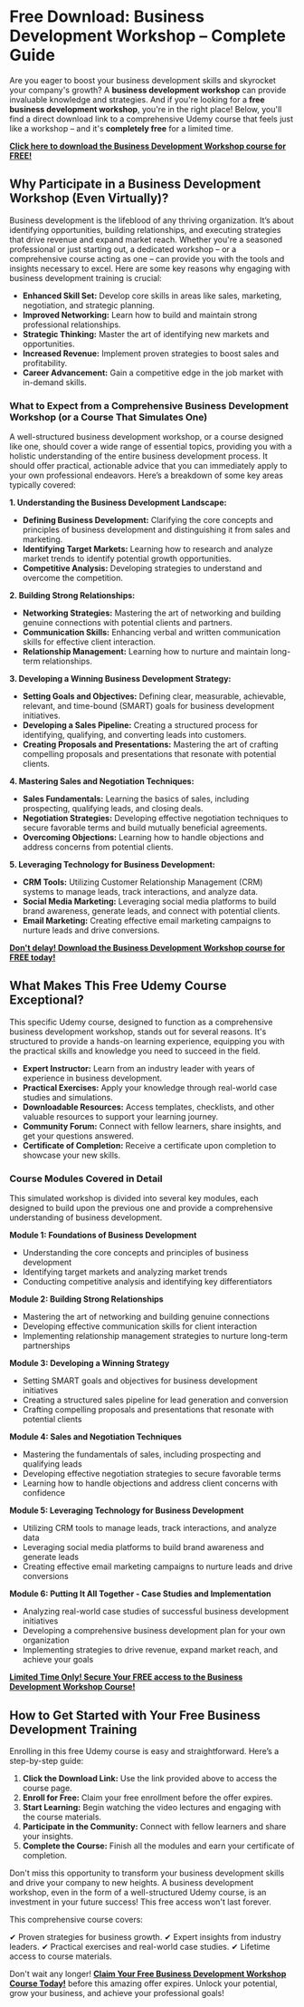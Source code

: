 # Free Download: Business Development Workshop – Complete Guide

Are you eager to boost your business development skills and skyrocket your company's growth? A **business development workshop** can provide invaluable knowledge and strategies. And if you're looking for a **free business development workshop**, you're in the right place!  Below, you'll find a direct download link to a comprehensive Udemy course that feels just like a workshop – and it's **completely free** for a limited time.

[**Click here to download the Business Development Workshop course for FREE!**](https://udemywork.com/business-development-workshop)

## Why Participate in a Business Development Workshop (Even Virtually)?

Business development is the lifeblood of any thriving organization. It’s about identifying opportunities, building relationships, and executing strategies that drive revenue and expand market reach. Whether you're a seasoned professional or just starting out, a dedicated workshop – or a comprehensive course acting as one – can provide you with the tools and insights necessary to excel. Here are some key reasons why engaging with business development training is crucial:

*   **Enhanced Skill Set:** Develop core skills in areas like sales, marketing, negotiation, and strategic planning.
*   **Improved Networking:** Learn how to build and maintain strong professional relationships.
*   **Strategic Thinking:** Master the art of identifying new markets and opportunities.
*   **Increased Revenue:** Implement proven strategies to boost sales and profitability.
*   **Career Advancement:** Gain a competitive edge in the job market with in-demand skills.

### What to Expect from a Comprehensive Business Development Workshop (or a Course That Simulates One)

A well-structured business development workshop, or a course designed like one, should cover a wide range of essential topics, providing you with a holistic understanding of the entire business development process.  It should offer practical, actionable advice that you can immediately apply to your own professional endeavors.  Here’s a breakdown of some key areas typically covered:

**1. Understanding the Business Development Landscape:**

*   **Defining Business Development:** Clarifying the core concepts and principles of business development and distinguishing it from sales and marketing.
*   **Identifying Target Markets:** Learning how to research and analyze market trends to identify potential growth opportunities.
*   **Competitive Analysis:**  Developing strategies to understand and overcome the competition.

**2. Building Strong Relationships:**

*   **Networking Strategies:** Mastering the art of networking and building genuine connections with potential clients and partners.
*   **Communication Skills:** Enhancing verbal and written communication skills for effective client interaction.
*   **Relationship Management:**  Learning how to nurture and maintain long-term relationships.

**3. Developing a Winning Business Development Strategy:**

*   **Setting Goals and Objectives:** Defining clear, measurable, achievable, relevant, and time-bound (SMART) goals for business development initiatives.
*   **Developing a Sales Pipeline:**  Creating a structured process for identifying, qualifying, and converting leads into customers.
*   **Creating Proposals and Presentations:**  Mastering the art of crafting compelling proposals and presentations that resonate with potential clients.

**4. Mastering Sales and Negotiation Techniques:**

*   **Sales Fundamentals:** Learning the basics of sales, including prospecting, qualifying leads, and closing deals.
*   **Negotiation Strategies:**  Developing effective negotiation techniques to secure favorable terms and build mutually beneficial agreements.
*   **Overcoming Objections:**  Learning how to handle objections and address concerns from potential clients.

**5. Leveraging Technology for Business Development:**

*   **CRM Tools:** Utilizing Customer Relationship Management (CRM) systems to manage leads, track interactions, and analyze data.
*   **Social Media Marketing:**  Leveraging social media platforms to build brand awareness, generate leads, and connect with potential clients.
*   **Email Marketing:**  Creating effective email marketing campaigns to nurture leads and drive conversions.

[**Don't delay! Download the Business Development Workshop course for FREE today!**](https://udemywork.com/business-development-workshop)

## What Makes This Free Udemy Course Exceptional?

This specific Udemy course, designed to function as a comprehensive business development workshop, stands out for several reasons. It's structured to provide a hands-on learning experience, equipping you with the practical skills and knowledge you need to succeed in the field.

*   **Expert Instructor:** Learn from an industry leader with years of experience in business development.
*   **Practical Exercises:**  Apply your knowledge through real-world case studies and simulations.
*   **Downloadable Resources:**  Access templates, checklists, and other valuable resources to support your learning journey.
*   **Community Forum:**  Connect with fellow learners, share insights, and get your questions answered.
*   **Certificate of Completion:**  Receive a certificate upon completion to showcase your new skills.

### Course Modules Covered in Detail

This simulated workshop is divided into several key modules, each designed to build upon the previous one and provide a comprehensive understanding of business development.

**Module 1: Foundations of Business Development**

*   Understanding the core concepts and principles of business development
*   Identifying target markets and analyzing market trends
*   Conducting competitive analysis and identifying key differentiators

**Module 2: Building Strong Relationships**

*   Mastering the art of networking and building genuine connections
*   Developing effective communication skills for client interaction
*   Implementing relationship management strategies to nurture long-term partnerships

**Module 3: Developing a Winning Strategy**

*   Setting SMART goals and objectives for business development initiatives
*   Creating a structured sales pipeline for lead generation and conversion
*   Crafting compelling proposals and presentations that resonate with potential clients

**Module 4: Sales and Negotiation Techniques**

*   Mastering the fundamentals of sales, including prospecting and qualifying leads
*   Developing effective negotiation strategies to secure favorable terms
*   Learning how to handle objections and address client concerns with confidence

**Module 5: Leveraging Technology for Business Development**

*   Utilizing CRM tools to manage leads, track interactions, and analyze data
*   Leveraging social media platforms to build brand awareness and generate leads
*   Creating effective email marketing campaigns to nurture leads and drive conversions

**Module 6: Putting It All Together - Case Studies and Implementation**

*   Analyzing real-world case studies of successful business development initiatives
*   Developing a comprehensive business development plan for your own organization
*   Implementing strategies to drive revenue, expand market reach, and achieve your goals

[**Limited Time Only! Secure Your FREE access to the Business Development Workshop Course!**](https://udemywork.com/business-development-workshop)

## How to Get Started with Your Free Business Development Training

Enrolling in this free Udemy course is easy and straightforward. Here’s a step-by-step guide:

1.  **Click the Download Link:** Use the link provided above to access the course page.
2.  **Enroll for Free:** Claim your free enrollment before the offer expires.
3.  **Start Learning:** Begin watching the video lectures and engaging with the course materials.
4.  **Participate in the Community:** Connect with fellow learners and share your insights.
5.  **Complete the Course:** Finish all the modules and earn your certificate of completion.

Don't miss this opportunity to transform your business development skills and drive your company to new heights. A business development workshop, even in the form of a well-structured Udemy course, is an investment in your future success! This free access won't last forever.

This comprehensive course covers:

✔ Proven strategies for business growth.
✔ Expert insights from industry leaders.
✔ Practical exercises and real-world case studies.
✔ Lifetime access to course materials.

Don't wait any longer! **[Claim Your Free Business Development Workshop Course Today!](https://udemywork.com/business-development-workshop)** before this amazing offer expires. Unlock your potential, grow your business, and achieve your professional goals!
